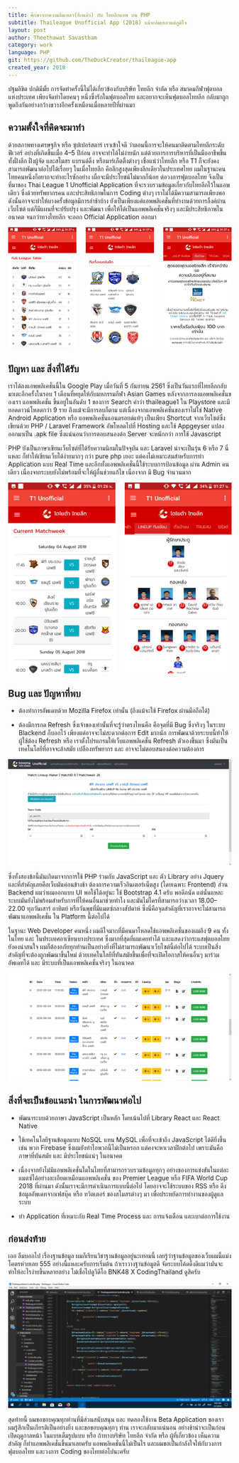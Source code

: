 ```yaml
---
title: ศึกษาจากความล้มเหลว(อีกแล้ว) กับ ไทยลีกแอพ บน PHP
subtitle: Thaileague Unofficial App (2018) แม้จะล้มเหลวแต่ภูมิใจ
layout: post
author: Theethawat Savastham
category: work
language: PHP
git: https://github.com/TheDuckCreator/thaileague-app
created_year: 2018
---
```


ปฐมลิขิต ปกติมีมั้ย การจัดทำครั้งนี้ไม่ได้เกี่ยวข้องกับบริษัท ไทยลีก จำกัด หรือ สมาคมกีฬาฟุตบอลแห่งประเทศ
เพียงจัดทำโดยคนๆ หนึ่งซึ่งรักในฟุตบอลไทย และอยากจะเห็นฟุตบอลไทยลีก
กลับมาถูกพูดถึงกันอย่างกว้างขวางอีกครั้งเหมือนเมื่อหลายปีที่ผ่านมา

## ความตั้งใจที่คิดจะมาทำ

ด้วยสภาพทางเศรษฐกิจ หรือ ซุปเปอร์สตาร์ เราเข้าใจดี ว่าตอนนี้การจะให้คนมาติดตามไทยลีกระดับฟีเวอร์ อย่างที่เกิดขึ้นเมื่อ 4–5 ปีก่อน อาจจะทำได้ไม่ง่ายนัก แต่ด้วยการการบริหารที่เป็นมืออาชีพขึ้น ทั้งฝั่งลีก ฝั่งผู้จัด และสโมสร แบรนด์ดิ้ง หรือมาร์เก็ตติ้งต่างๆ เชื่อแน่ว่าไทยลีก หรือ T1 ก็จะยังคงสามารถพัฒนาต่อไปได้เรื่อยๆ ในเมื่อไทยลีก คือลีกสูงสุดเพียงลีกเดียวในประเทศไทย ผมในฐานะคนไทยคนหนึ่งก็อยากจะทำอะไรซักอย่าง เผื่อจะมีประโยชน์ไม่มากก็น้อย ต่อวงการฟุตบอลไทย จึงเป็นที่มาของ Thai League 1 Unofficial Application ที่จะรวบรวมข้อมูลเกี่ยวกับไทยลีกไว้ในแอพเดียว ซึ่งด้วยทรัพยากรคน และประสิทธิภาพในการ Coding ต่างๆ เราไม่ได้มีความสามารถเพียงพอ ดังนั้นอาจจะทำให้บางครั้งข้อมูลมีการล่าช้าบ้าง ยังเป็นเพียงแค่แอพพลิเคชั่นที่ทำงานด้วยการลิ้งค์ผ่านเว็บไซต์ แต่ก็มีแผนที่จะปรับปรุง และพัฒนา เพื่อให้ได้เป็นแอพพลิเคชั่นจริงๆ และมีประสิทธิภาพในอนาคต จนกว่าทางไทยลีก จะออก Official Application ออกมา

<div class="columns">
    <div class="column"><img class="image" src="/assets/thaileague/1.png"></div>
    <div class="column"><img class="image" src="/assets/thaileague/2.png"></div>
    <div class="column"><img class="image" src="/assets/thaileague/3.png"></div>
</div>

## ปัญหา และ สิ่งที่ได้รับ

เราได้ลงแอพพลิเคชั่นนี้ใน Google Play เมื่อวันที่ 5 กันยายน 2561 ซึ่งเป็นวันแรกที่ไทยลีกกลับมาเตะอีกครั้งในรอบ 1 เดือนที่หยุดให้กับมหกรรมกีฬา Asian Games หลังจากการลงแอพพลิเคชั่นของเรา แอพพลิเคชั่น ขึ้นอยู่ในอันดับ 1 ของการ Search คำว่า thaileague1 ใน Playstore และมียอดดาวน์โหลดกว่า 9 ราย ถึงแม้จะมีการลบก็ตาม แต่เนื่องจากแอพพลิเคชั่นของเราไม่ใช่ Native Android Application หรือ แอพพลิเคชั่นแอนดรอยด์แท้ๆ เป็นเพียง Shortcut จากเว็บไซต์ซึ่งเขียนด้วย PHP / Laravel Framework อัพโหลดไปที่ Hosting และใช้ Appgeyser แปลงออกมาเป็น .apk file ซึ่งแน่นอนว่าการตอบสนองต่อ Server จะหนักกว่า การใช้ Javascript

PHP ยังเป็นภาษาเขียนเว็บไซต์ที่ได้รับความนิยมในปัจจุบัน และ Laravel น่าจะเป็นรุ่น 6 หรือ 7 นี่แหละ ก็ทำให้เขียนเว็บได้ง่ายมากๆ กว่า pure php เยอะ แต่คงไม่เหมาะสมสำหรับการทำ Application แบบ Real Time และอีกทั้งแอพพลิเคชั่นนี้ใช้ระบบการป้อนข้อมูล ผ่าน Admin คนเดียว เนื่องจากระบบยังไม่พร้อมที่จะให้ผู้อื่นช่วยแก้ไข เนื่องจาก มี Bug จำนวนมาก

<div class="columns">
    <div class="column"><img class="image" src="/assets/thaileague/4.png"></div>
    <div class="column"><img class="image" src="/assets/thaileague/5.png"></div>
</div>

## Bug และ ปัญหาที่พบ

- ต้องทำการอัพเดทด้วย Mozilla Firefox เท่านั้น (ถึงแม้จะใช้ Firefox ผ่านมือถือได้)

- ต้องมีการกด Refresh ซึ่งเจ้าของเท่านั้นที่จะรู้ว่าตรงไหนคือ คือจุดที่มี Bug ซึ่งจริงๆ ในระบบ Blackend ก็บอกไว้ เพียงแต่อาจจะไม่สะดวกต่อการ Edit มากนัก การพัฒนาด้วยระบบนี้ทำให้ผู้ใช้ต้อง Refresh หรือ เราตั้งโปรแกรมให้เว็บแอพพลิเคชั่น Refresh ตัวเองขึ้นมา ซึ่งมันเป็นเทคโนโลยีที่อาจจะล้าสมัย เปลืองทรัพยากร และ อาจจะไม่ตอบสนองต่อความต้องการ

![หน้าจอ Backend ของแอพพลิเคชั่น](/assets/thaileague/sc1.png)

ซึ่งทั้งสองข้อนี้มันเกิดมาจากการใช้ PHP ร่วมกับ JavaScript และ ตัว Library อย่าง Jquery และที่สำคัญเลยคือเว็บมันค่อนข้างช้า ต้องการความเร็วอินเตอร์เน็ตสูง (โดยเฉพาะ Frontend) ส่วน Backend ผมว่าผมออกแบบ UI พอใช้ได้อยู่นะ ใช้ Bootstrap 4.1 ครับ พอดีถนัด แต่นั่นแหละ ระบบมันยังไม่พร้อมสำหรับการที่ให้คนอื่นมาช่วยทำไง และมันไม่ใครที่สามารถว่างเวลา 18.00–22.00 ทุกวันเสาร์ อาทิตย์ หรือวันพุธที่มีแมตซ์กลางสัปดาห์ ซึ่งนี่คือจุดสำคัญที่เราอาจจะไม่สามารถพัฒนาแอพพลิเคชั่น ใน Platform นี้ต่อไปได้

ในฐานะ Web Developer คนหนึ่ง ผมดีใจมากที่มีคนมาโหลดใช้แอพพลิเคชั่นของผมถึง 9 คน ทั้งในไทย และ ในประเทศอาเซียนบางประเทศ ซึ่งมากที่สุดที่ผมเคยทำได้ และแสดงว่ากระแสฟุตบอลไทยยังคงน่าสนใจ ผมก็ต้องอภัยทุกท่านเป็นอย่างยิ่งที่ไม่สามารถพัฒนาเว็บไซต์นี้ต่อไปได้ ระบบเป็นสิ่งสำคัญที่จะต้องถูกพัฒนาขึ้นใหม่ ด้วยเทคโนโลยีที่ทันสมัยขึ้นเพื่อที่จะเปิดโอกาสให้คนอื่นๆ มาร่วมอัพเดทได้ และ มีระบบที่เป็นแอพพลิเคชั่นจริงๆ ในอนาคต

![หน้าจอ Backend ของแอพพลิเคชั่น](/assets/thaileague/sc2.png)

## สิ่งที่จะเป็นข้อแนะนำ ในการพัฒนาต่อไป

- พัฒนาระบบด้วยภาษา JavaScript เป็นหลัก โดยเน้นไปที่ Library React และ React Native

* ใช้เทคโนโลยีฐานข้อมูลแบบ NoSQL แทน MySQL เพื่อที่จะเข้าถึง JavaScript ได้ดียิ่งขึ้น เช่น พวก Firebase ซึ่งผมยังทำไอพวกนี้ไม่เป็นหรอก แต่คงจะหาเวลาฝึกต่อไป เพราะมันคือภาษาที่ทันสมัย และ มีประโยชน์แน่ๆ ในอนาคต

- เนื่องจากยังไม่มีแอพพลิเคชั่นใดในไทยที่สามารถรวบรวมข้อมูลทุกๆ อย่างของการแข่งขันในแต่ละแมตซ์ได้อย่างละเอียดเหมือนแอพพลิเคชั่น ของ Premier League หรือ FIFA World Cup 2018 ที่ผ่านมา ดังนั้นเราจะมีการดำเนินการแบบนี้ต่อไป โดยอาจจะใช้ระบบของ RSS หรือ ดึงข้อมูลอัพเดทจากเฟสบุ๊ค หรือ ทวิตเตอร์ ของสโมสรต่างๆ มา เพื่อประหยัดการทำงานของผู้ดูแลระบบ

* ทำ Application ที่เหมาะกับ Real Time Process และ การแจ้งเตือน และเบาต่อการใช้งาน

## ก่อนส่งท้าย

เออ ลืมบอกไป เรื่องฐานข้อมูล ผมก็เรียนวิชาฐานข้อมูลอยู่นะเทอมนี้ เลยรู้ว่าฐานข้อมูลของเว็บผมนี้แม่งโคตรห่วยเลย 555 อย่างนี้แหละครับการเริ่มต้น ถ้าเราวางฐานข้อมูลดี จัดระบบโค้ดดิ้งดีผมว่ามันจะทำให้อะไรง่ายขึ้นหลายอย่าง ไม่เชื่อไปดูวีดีโอ BNK48 X CodingThailand ดูสิครับ

![หน้าจอ Coding ของแอพพลิเคชั่น](/assets/thaileague/sc3.png)

สุดท้ายนี้ ผมขอขอบคุณทุกท่านที่มีส่วนสนับสนุน และ ทดลองใช้งาน Beta Application ของเรา ผมรู้สึกเป็นเกียรติเป็นอย่างยิ่ง และขอขอบคุณทุกๆ ท่าน เราจะกลับมาแน่นอน อย่างช้าน่าจะเป็นก่อนเปิดฤดูกาลหน้า ในแบบเต็มรูปแบบ หรือ ถ้าทางบริษัท ไทยลีก จำกัด หรือ ผู้ที่เกี่ยวข้อง เห็นความสำคัญ ก็ทำแอพพลิเคชั่นขึ้นมาเลยครับ แอพพลิเคชั่นนี้ไม่เป็นไร และผมขอเป็นกำลังใจให้กับวงการฟุตบอลไทย และวงการ Coding ของไทยต่อไปนะครับ
